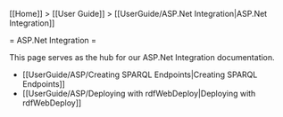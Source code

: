 [[Home]] > [[User Guide]] > [[UserGuide/ASP.Net Integration|ASP.Net Integration]]

= ASP.Net Integration =

This page serves as the hub for our ASP.Net Integration documentation.

* [[UserGuide/ASP/Creating SPARQL Endpoints|Creating SPARQL Endpoints]]
* [[UserGuide/ASP/Deploying with rdfWebDeploy|Deploying with rdfWebDeploy]]